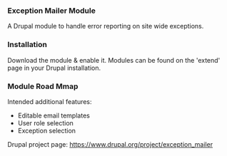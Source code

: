 ### Exception Mailer Module

A Drupal module to handle error reporting on site wide exceptions.

### Installation

Download the module & enable it. Modules can be found on the 'extend' page in your Drupal installation.

### Module Road Mmap

Intended additional features:
- Editable email templates
- User role selection
- Exception selection

Drupal project page: https://www.drupal.org/project/exception_mailer
